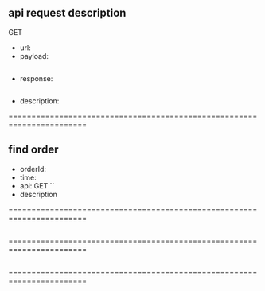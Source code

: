 ## api request description

GET

- url:
- payload:

```json

```

- response:

```json

```

- description:

=======================================================================

## find order

- orderId:
- time:
- api: GET ``
- description

=======================================================================

##

=======================================================================

##

=======================================================================
